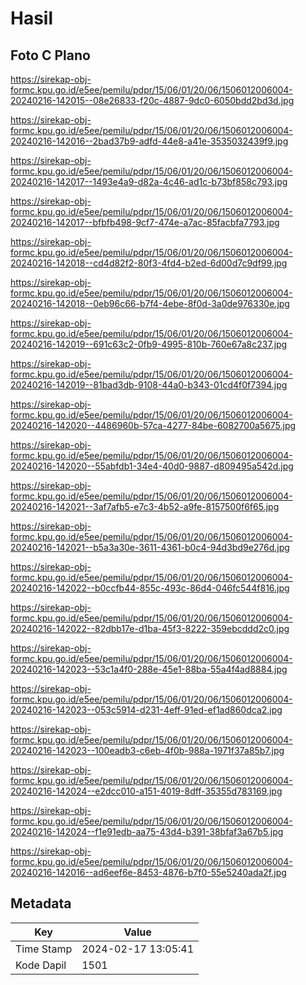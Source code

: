 # Hasil

## Foto C Plano

https://sirekap-obj-formc.kpu.go.id/e5ee/pemilu/pdpr/15/06/01/20/06/1506012006004-20240216-142015--08e26833-f20c-4887-9dc0-6050bdd2bd3d.jpg

https://sirekap-obj-formc.kpu.go.id/e5ee/pemilu/pdpr/15/06/01/20/06/1506012006004-20240216-142016--2bad37b9-adfd-44e8-a41e-3535032439f9.jpg

https://sirekap-obj-formc.kpu.go.id/e5ee/pemilu/pdpr/15/06/01/20/06/1506012006004-20240216-142017--1493e4a9-d82a-4c46-ad1c-b73bf858c793.jpg

https://sirekap-obj-formc.kpu.go.id/e5ee/pemilu/pdpr/15/06/01/20/06/1506012006004-20240216-142017--bfbfb498-9cf7-474e-a7ac-85facbfa7793.jpg

https://sirekap-obj-formc.kpu.go.id/e5ee/pemilu/pdpr/15/06/01/20/06/1506012006004-20240216-142018--cd4d82f2-80f3-4fd4-b2ed-6d00d7c9df99.jpg

https://sirekap-obj-formc.kpu.go.id/e5ee/pemilu/pdpr/15/06/01/20/06/1506012006004-20240216-142018--0eb96c66-b7f4-4ebe-8f0d-3a0de976330e.jpg

https://sirekap-obj-formc.kpu.go.id/e5ee/pemilu/pdpr/15/06/01/20/06/1506012006004-20240216-142019--691c63c2-0fb9-4995-810b-760e67a8c237.jpg

https://sirekap-obj-formc.kpu.go.id/e5ee/pemilu/pdpr/15/06/01/20/06/1506012006004-20240216-142019--81bad3db-9108-44a0-b343-01cd4f0f7394.jpg

https://sirekap-obj-formc.kpu.go.id/e5ee/pemilu/pdpr/15/06/01/20/06/1506012006004-20240216-142020--4486960b-57ca-4277-84be-6082700a5675.jpg

https://sirekap-obj-formc.kpu.go.id/e5ee/pemilu/pdpr/15/06/01/20/06/1506012006004-20240216-142020--55abfdb1-34e4-40d0-9887-d809495a542d.jpg

https://sirekap-obj-formc.kpu.go.id/e5ee/pemilu/pdpr/15/06/01/20/06/1506012006004-20240216-142021--3af7afb5-e7c3-4b52-a9fe-8157500f6f65.jpg

https://sirekap-obj-formc.kpu.go.id/e5ee/pemilu/pdpr/15/06/01/20/06/1506012006004-20240216-142021--b5a3a30e-3611-4361-b0c4-94d3bd9e276d.jpg

https://sirekap-obj-formc.kpu.go.id/e5ee/pemilu/pdpr/15/06/01/20/06/1506012006004-20240216-142022--b0ccfb44-855c-493c-86d4-046fc544f816.jpg

https://sirekap-obj-formc.kpu.go.id/e5ee/pemilu/pdpr/15/06/01/20/06/1506012006004-20240216-142022--82dbb17e-d1ba-45f3-8222-359ebcddd2c0.jpg

https://sirekap-obj-formc.kpu.go.id/e5ee/pemilu/pdpr/15/06/01/20/06/1506012006004-20240216-142023--53c1a4f0-288e-45e1-88ba-55a4f4ad8884.jpg

https://sirekap-obj-formc.kpu.go.id/e5ee/pemilu/pdpr/15/06/01/20/06/1506012006004-20240216-142023--053c5914-d231-4eff-91ed-ef1ad860dca2.jpg

https://sirekap-obj-formc.kpu.go.id/e5ee/pemilu/pdpr/15/06/01/20/06/1506012006004-20240216-142023--100eadb3-c6eb-4f0b-988a-1971f37a85b7.jpg

https://sirekap-obj-formc.kpu.go.id/e5ee/pemilu/pdpr/15/06/01/20/06/1506012006004-20240216-142024--e2dcc010-a151-4019-8dff-35355d783169.jpg

https://sirekap-obj-formc.kpu.go.id/e5ee/pemilu/pdpr/15/06/01/20/06/1506012006004-20240216-142024--f1e91edb-aa75-43d4-b391-38bfaf3a67b5.jpg

https://sirekap-obj-formc.kpu.go.id/e5ee/pemilu/pdpr/15/06/01/20/06/1506012006004-20240216-142016--ad6eef6e-8453-4876-b7f0-55e5240ada2f.jpg


## Metadata

| Key        | Value               |
| ---------- | ------------------- |
| Time Stamp | 2024-02-17 13:05:41 |
| Kode Dapil | 1501                |




